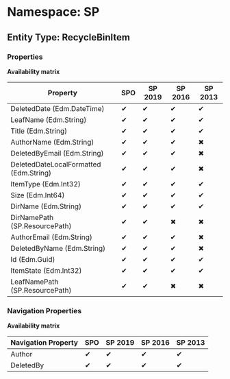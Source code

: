 # Namespace: SP
## Entity Type: RecycleBinItem

### Properties

**Availability matrix**

Property | SPO | SP 2019 | SP 2016 | SP 2013
----------|-----|---------|---------|--------
DeletedDate (Edm.DateTime) | ✔ | ✔ | ✔ | ✔
LeafName (Edm.String) | ✔ | ✔ | ✔ | ✔
Title (Edm.String) | ✔ | ✔ | ✔ | ✔
AuthorName (Edm.String) | ✔ | ✔ | ✔ | ✖
DeletedByEmail (Edm.String) | ✔ | ✔ | ✔ | ✖
DeletedDateLocalFormatted (Edm.String) | ✔ | ✔ | ✔ | ✖
ItemType (Edm.Int32) | ✔ | ✔ | ✔ | ✔
Size (Edm.Int64) | ✔ | ✔ | ✔ | ✔
DirName (Edm.String) | ✔ | ✔ | ✔ | ✔
DirNamePath (SP.ResourcePath) | ✔ | ✔ | ✖ | ✖
AuthorEmail (Edm.String) | ✔ | ✔ | ✔ | ✖
DeletedByName (Edm.String) | ✔ | ✔ | ✔ | ✖
Id (Edm.Guid) | ✔ | ✔ | ✔ | ✔
ItemState (Edm.Int32) | ✔ | ✔ | ✔ | ✔
LeafNamePath (SP.ResourcePath) | ✔ | ✔ | ✖ | ✖

### Navigation Properties

**Availability matrix**

Navigation Property | SPO | SP 2019 | SP 2016 | SP 2013
----------|-----|---------|---------|--------
Author | ✔ | ✔ | ✔ | ✔
DeletedBy | ✔ | ✔ | ✔ | ✔
